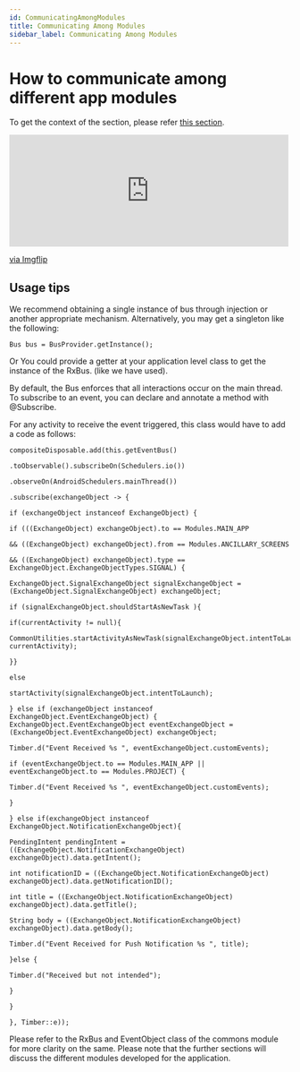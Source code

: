 ```yaml
---
id: CommunicatingAmongModules
title: Communicating Among Modules
sidebar_label: Communicating Among Modules
---
```


# How to communicate among different app modules

To get the context of the section, please refer [this section](https://samagra-development.github.io/docs/docs/GettingStarted#event-configuring).


<div style="width:500px;max-width:100%;"><div style="height:0;padding-bottom:40%;position:relative;"><iframe width="500" height="200" style="position:absolute;top:0;left:0;width:100%;height:100%;" frameBorder="0" src="https://imgflip.com/embed/3wxi92"></iframe></div><p><a href="https://imgflip.com/gif/3wxi92">via Imgflip</a></p></div>


## Usage tips
We recommend obtaining a single instance of bus through injection or another appropriate mechanism. Alternatively, you may get a singleton like the following:
```
Bus bus = BusProvider.getInstance();
```

Or You could provide a getter at your application level class to get the instance of the RxBus. (like we have used).


By default, the Bus enforces that all interactions occur on the main thread. To subscribe to an event, you can declare and annotate a method with @Subscribe. 

For any activity to receive the event triggered, this class would have to add a code as follows:

```
compositeDisposable.add(this.getEventBus()

.toObservable().subscribeOn(Schedulers.io())

.observeOn(AndroidSchedulers.mainThread())

.subscribe(exchangeObject -> {

if (exchangeObject instanceof ExchangeObject) {

if (((ExchangeObject) exchangeObject).to == Modules.MAIN_APP

&& ((ExchangeObject) exchangeObject).from == Modules.ANCILLARY_SCREENS

&& ((ExchangeObject) exchangeObject).type == ExchangeObject.ExchangeObjectTypes.SIGNAL) {

ExchangeObject.SignalExchangeObject signalExchangeObject = (ExchangeObject.SignalExchangeObject) exchangeObject;

if (signalExchangeObject.shouldStartAsNewTask ){

if(currentActivity != null){

CommonUtilities.startActivityAsNewTask(signalExchangeObject.intentToLaunch, currentActivity);

}}

else

startActivity(signalExchangeObject.intentToLaunch);

} else if (exchangeObject instanceof ExchangeObject.EventExchangeObject) {  ExchangeObject.EventExchangeObject eventExchangeObject = (ExchangeObject.EventExchangeObject) exchangeObject;

Timber.d("Event Received %s ", eventExchangeObject.customEvents);

if (eventExchangeObject.to == Modules.MAIN_APP || eventExchangeObject.to == Modules.PROJECT) {

Timber.d("Event Received %s ", eventExchangeObject.customEvents);

}

} else if(exchangeObject instanceof ExchangeObject.NotificationExchangeObject){

PendingIntent pendingIntent = ((ExchangeObject.NotificationExchangeObject) exchangeObject).data.getIntent();

int notificationID = ((ExchangeObject.NotificationExchangeObject) exchangeObject).data.getNotificationID();

int title = ((ExchangeObject.NotificationExchangeObject) exchangeObject).data.getTitle();

String body = ((ExchangeObject.NotificationExchangeObject) exchangeObject).data.getBody();

Timber.d("Event Received for Push Notification %s ", title);

}else {

Timber.d("Received but not intended");

}

}

}, Timber::e));

```

Please refer to the RxBus and EventObject class of the commons module for more clarity on the same. Please note that the further sections will discuss the different modules developed for the application.
